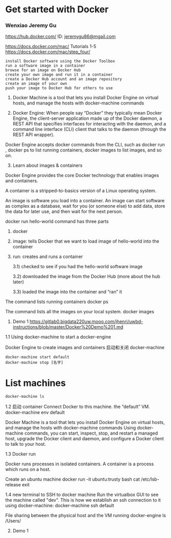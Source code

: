 # Get started with Docker
### Wenxiao Jeremy Gu

https://hub.docker.com/
ID: jeremygu86@mgail.com


https://docs.docker.com/mac/
Tutorials 1-5
https://docs.docker.com/mac/step_four/

    install Docker software using the Docker Toolbox
    run a software image in a container
    browse for an image on Docker Hub
    create your own image and run it in a container
    create a Docker Hub account and an image repository
    create an image of your own
    push your image to Docker Hub for others to use


1. Docker Machine is a tool that lets you install Docker Engine on virtual hosts, and manage the hosts with docker-machine commands

2. Docker Engine: When people say “Docker” they typically mean Docker Engine, the client-server application made up of the Docker daemon, a REST API that specifies interfaces for interacting with the daemon, and a command line interface (CLI) client that talks to the daemon (through the REST API wrapper). 

Docker Engine accepts docker commands from the CLI, such as docker run <image>, docker ps to list running containers, docker images to list images, and so on.

3. Learn about images & containers

Docker Engine provides the core Docker technology that enables images and containers.

A container is a stripped-to-basics version of a Linux operating system. 

An image is software you load into a container. An image can start software as complex as a database, wait for you (or someone else) to add data, store the data for later use, and then wait for the next person.

docker run hello-world command has three parts

1) docker

2) image: tells Docker that we want to load image of hello-world into the container

3) run: creates and runs a container

    3.1) checked to see if you had the hello-world software image

    3.2) downloaded the image from the Docker Hub (more about the hub later)

    3.3) loaded the image into the container and “ran” it

The command lists running containers
    docker ps

The command lists all the images on your local system.
    docker images


1. Demo 1
https://gitlab0.bigdata220uw.mooo.com/jhenri/uwbd-instructions/blob/master/Docker%20Demo%201.md

1.1 
Using docker-machine to start a docker-engine 

Docker Engine to create images and containers
启动和关闭 docker-machine

    docker-machine start default
    docker-machine stop [名字]

# List machines
    docker-machine ls 

1.2 启动 container
Connect Docker to this machine. the “default” VM.
    docker-machine env default

Docker Machine is a tool that lets you install Docker Engine on virtual hosts, and manage the hosts with docker-machine commands
Using docker-machine commands, you can start, inspect, stop, and restart a managed host, upgrade the Docker client and daemon, and configure a Docker client to talk to your host.


1.3 Docker run

Docker runs processes in isolated containers. A container is a process which runs on a host.

Create an ubuntu machine
    docker run -it ubuntu:trusty bash
    cat /etc/lsb-release
    exit

1.4 new terminal to SSH to docker machine
Run the virtualbox GUI to see the machine called "dev". This is how we establish an ssh connection to it using docker-machine:
    docker-machine ssh default

File sharing between the physical host and the VM running docker-engine
ls /Users/

2. Demo 1
